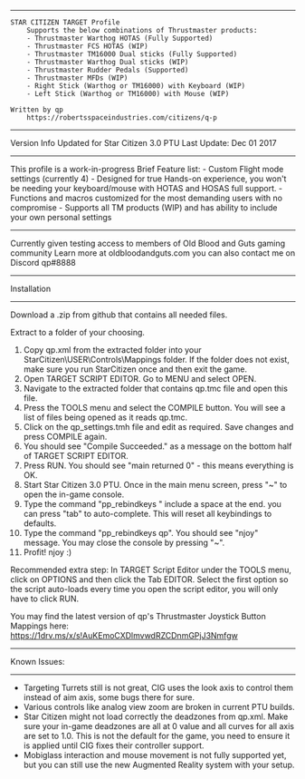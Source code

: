 *****************************************************************************************************************
	STAR CITIZEN TARGET Profile
		Supports the below combinations of Thrustmaster products:
		- Thrustmaster Warthog HOTAS (Fully Supported)
		- Thrustmaster FCS HOTAS (WIP)
		- Thrustmaster TM16000 Dual sticks (Fully Supported)
		- Thrustmaster Warthog Dual sticks (WIP)
		- Thrustmaster Rudder Pedals (Supported)
		- Thrustmaster MFDs (WIP)
		- Right Stick (Warthog or TM16000) with Keyboard (WIP)
		- Left Stick (Warthog or TM16000) with Mouse (WIP)
		
	Written by qp
 		https://robertsspaceindustries.com/citizens/q-p

*****************************************************************************************************************
Version Info
Updated for Star Citizen 3.0 PTU
Last Update: Dec 01 2017
*****************************************************************************************************************
This profile is a work-in-progress
	Brief Feature list:
	- Custom Flight mode settings (currently 4)
	- Designed for true Hands-on experience, you won't be needing your keyboard/mouse with HOTAS and HOSAS full support.
	- Functions and macros customized for the most demanding users with no compromise
	- Supports all TM products (WIP) and has ability to include your own personal settings
*****************************************************************************************************************
Currently given testing access to members of Old Blood and Guts gaming community
Learn more at oldbloodandguts.com
you can also contact me on Discord qp#8888
*****************************************************************************************************************
Installation
*****************************************************************************************************************
Download a .zip from github that contains all needed files. 

Extract to a folder of your choosing.

1. Copy qp.xml from the extracted folder into your StarCitizen\USER\Controls\Mappings folder. If the folder does not exist, make sure you run StarCitizen once and then exit the game.
2. Open TARGET SCRIPT EDITOR. Go to MENU and select OPEN.
3. Navigate to the extracted folder that contains qp.tmc file and open this file.
4. Press the TOOLS menu and select the COMPILE button. You will see a list of files being opened as it reads qp.tmc.
5. Click on the qp_settings.tmh file and edit as required. Save changes and press COMPILE again.
6. You should see "Compile Succeeded." as a message on the bottom half of TARGET SCRIPT EDITOR.
7. Press RUN. You should see "main returned 0" - this means everything is OK.
8. Start Star Citizen 3.0 PTU. Once in the main menu screen, press "~" to open the in-game console.
9. Type the command "pp_rebindkeys " include a space at the end. you can press "tab" to auto-complete. This will reset all keybindings to defaults.
10. Type the command "pp_rebindkeys qp". You should see "njoy" message. You may close the console by pressing "~". 
11. Profit! njoy :)

Recommended extra step: In TARGET Script Editor under the TOOLS menu, click on OPTIONS and then click the Tab EDITOR. Select the first option so the script auto-loads every time you open the script editor, you will only have to click RUN.

You may find the latest version of qp's Thrustmaster Joystick Button Mappings here: https://1drv.ms/x/s!AuKEmoCXDlmvwdRZCDnmGPjJ3Nmfgw

*****************************************************************************************************************
Known Issues:
*****************************************************************************************************************
- Targeting Turrets still is not great, CIG uses the look axis to control them instead of aim axis, some bugs there for sure.
- Various controls like analog view zoom are broken in current PTU builds.
- Star Citizen might not load correctly the deadzones from qp.xml. Make sure your in-game deadzones are all at 0 value and all curves for all axis are set to 1.0. This is not the default for the game, you need to ensure it is applied until CIG fixes their controller support.
- Mobiglass interaction and mouse movement is not fully supported yet, but you can still use the new Augmented Reality system with your setup.
